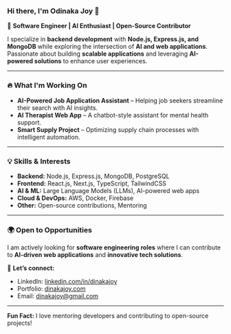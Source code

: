 ### Hi there, I'm Odinaka Joy 👋  

🚀 **Software Engineer | AI Enthusiast | Open-Source Contributor**  

I specialize in **backend development** with **Node.js, Express.js, and MongoDB** while exploring the intersection of **AI and web applications**. Passionate about building **scalable applications** and leveraging **AI-powered solutions** to enhance user experiences.  

---

### 🔥 What I'm Working On  
- **AI-Powered Job Application Assistant** – Helping job seekers streamline their search with AI insights.  
- **AI Therapist Web App** – A chatbot-style assistant for mental health support.
- **Smart Supply Project** – Optimizing supply chain processes with intelligent automation. 

---

### 💡 Skills & Interests  
- **Backend:** Node.js, Express.js, MongoDB, PostgreSQL  
- **Frontend:** React.js, Next.js, TypeScript, TailwindCSS  
- **AI & ML:** Large Language Models (LLMs), AI-powered web apps  
- **Cloud & DevOps:** AWS, Docker, Firebase  
- **Other:** Open-source contributions, Mentoring

---

### 🌍 Open to Opportunities  
I am actively looking for **software engineering roles** where I can contribute to **AI-driven web applications** and **innovative tech solutions**.  

📩 **Let’s connect:**  
- LinkedIn: [linkedin.com/in/dinakajoy](https://linkedin.com/in/dinakajoy)  
- Portfolio: [dinakajoy.com](https://www.dinakajoy.com)  
- Email: [dinakajoy@gmail.com](mailto:dinakajoy@gmail.com)  

---

**Fun Fact:** I love mentoring developers and contributing to open-source projects!  
